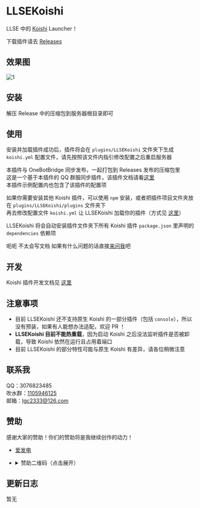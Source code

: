 <!-- markdownlint-disable MD033 -->

# LLSEKoishi

LLSE 中的 [Koishi](https://koishi.chat/) Launcher！

下载插件请去 [Releases](https://github.com/lgc-LLSEDev/LLSEKoishi/releases)

<!--
## 编译 & 打包

- 克隆整个存储库，在存储库根目录执行 `npm install`
- 在此目录运行 `npm run build`
- 将 `dist`、`res` 文件夹以及 `package.json` 打包成 `llplugin` 即可
-->

## 效果图

![1](https://media.githubusercontent.com/media/lgc-LLSEDev/readme/main/LLSEKoishi/QQ%E6%88%AA%E5%9B%BE20221212200412.png)

## 安装

解压 Release 中的压缩包到服务器根目录即可

## 使用

安装并加载插件成功后，插件将会在 `plugins/LLSEKoishi` 文件夹下生成 `koishi.yml` 配置文件，请先按照该文件内指引修改配置之后重启服务器

本插件与 OneBotBridge 同步发布，一起打包到 Releases 发布的压缩包里  
这是一个基于本插件的 QQ 群服同步插件，该插件文档请看[这里](plugins/OneBotBridge/readme.md)  
本插件示例配置内也包含了该插件的配置项

如果你需要安装其他 Koishi 插件，可以使用 `npm` 安装，或者把插件项目文件夹放在 `plugins/LLSEKoishi/plugins` 文件夹下  
再去修改配置文件 `koishi.yml` 让 LLSEKoishi 加载你的插件（方式见 [这里](https://koishi.chat/guide/plugin/index.html#%E5%9C%A8%E9%85%8D%E7%BD%AE%E6%96%87%E4%BB%B6%E4%B8%AD%E5%8A%A0%E8%BD%BD)）

LLSEKoishi 将会自动安装插件文件夹下所有 Koishi 插件 `package.json` 里声明的 `dependencies` 依赖项

呃呃 不太会写文档 如果有什么问题的话直接[来问我](#联系我)吧

## 开发

Koishi 插件开发文档见 [这里](https://koishi.chat/guide/)

## 注意事项

- 目前 LLSEKoishi 还不支持原生 Koishi 的一部分插件（包括 `console`），所以没有预装，如果有人能想办法适配，欢迎 PR ！
- **LLSEKoishi 目前不能热重载**，因为启动 Koishi 之后没法监听插件是否被卸载，导致 Koishi 依然在运行且占用着端口
- 目前 LLSEKoishi 的部分特性可能与原生 Koishi 有差异，请各位稍微注意

## 联系我

QQ：3076823485  
吹水群：[1105946125](https://jq.qq.com/?_wv=1027&k=Z3n1MpEp)  
邮箱：<lgc2333@126.com>

## 赞助

感谢大家的赞助！你们的赞助将是我继续创作的动力！

- [爱发电](https://afdian.net/@lgc2333)
- <details>
    <summary>赞助二维码（点击展开）</summary>

  ![讨饭](https://raw.githubusercontent.com/lgc2333/ShigureBotMenu/master/src/imgs/sponsor.png)

  </details>

## 更新日志

暂无
